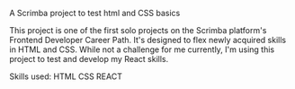 A Scrimba project to test html and CSS basics

This project is one of the first solo projects on the Scrimba platform's Frontend Developer Career Path. It's designed to flex newly acquired skills in HTML and CSS. While not a challenge for me currently, I'm using this project to test and develop my React skills.

Skills used:
HTML
CSS
REACT
